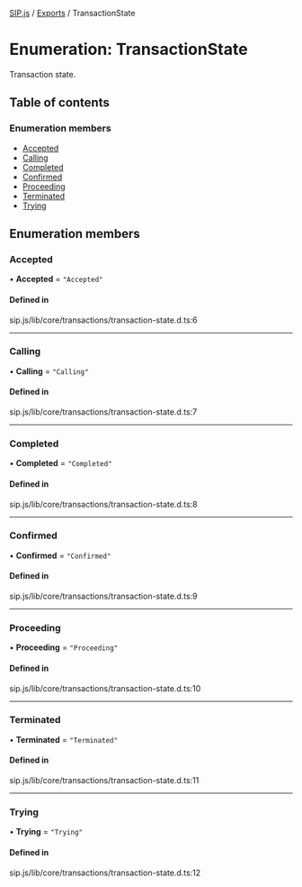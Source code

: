[SIP.js](../README.md) / [Exports](../modules.md) / TransactionState

# Enumeration: TransactionState

Transaction state.

## Table of contents

### Enumeration members

- [Accepted](TransactionState.md#accepted)
- [Calling](TransactionState.md#calling)
- [Completed](TransactionState.md#completed)
- [Confirmed](TransactionState.md#confirmed)
- [Proceeding](TransactionState.md#proceeding)
- [Terminated](TransactionState.md#terminated)
- [Trying](TransactionState.md#trying)

## Enumeration members

### Accepted

• **Accepted** = `"Accepted"`

#### Defined in

sip.js/lib/core/transactions/transaction-state.d.ts:6

___

### Calling

• **Calling** = `"Calling"`

#### Defined in

sip.js/lib/core/transactions/transaction-state.d.ts:7

___

### Completed

• **Completed** = `"Completed"`

#### Defined in

sip.js/lib/core/transactions/transaction-state.d.ts:8

___

### Confirmed

• **Confirmed** = `"Confirmed"`

#### Defined in

sip.js/lib/core/transactions/transaction-state.d.ts:9

___

### Proceeding

• **Proceeding** = `"Proceeding"`

#### Defined in

sip.js/lib/core/transactions/transaction-state.d.ts:10

___

### Terminated

• **Terminated** = `"Terminated"`

#### Defined in

sip.js/lib/core/transactions/transaction-state.d.ts:11

___

### Trying

• **Trying** = `"Trying"`

#### Defined in

sip.js/lib/core/transactions/transaction-state.d.ts:12
